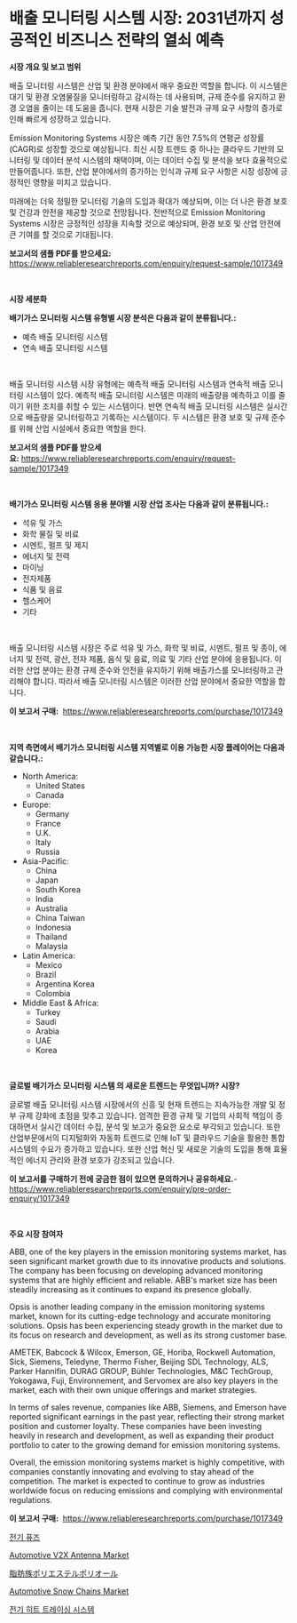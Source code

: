 <p><h1>배출 모니터링 시스템 시장: 2031년까지 성공적인 비즈니스 전략의 열쇠 예측</h1></p><p><strong>시장 개요 및 보고 범위</strong></p>
<p><p>배출 모니터링 시스템은 산업 및 환경 분야에서 매우 중요한 역할을 합니다. 이 시스템은 대기 및 환경 오염물질을 모니터링하고 감시하는 데 사용되며, 규제 준수를 유지하고 환경 오염을 줄이는 데 도움을 줍니다. 현재 시장은 기술 발전과 규제 요구 사항의 증가로 인해 빠르게 성장하고 있습니다.</p><p>Emission Monitoring Systems 시장은 예측 기간 동안 7.5%의 연평균 성장률(CAGR)로 성장할 것으로 예상됩니다. 최신 시장 트렌드 중 하나는 클라우드 기반의 모니터링 및 데이터 분석 시스템의 채택이며, 이는 데이터 수집 및 분석을 보다 효율적으로 만들어줍니다. 또한, 산업 분야에서의 증가하는 인식과 규제 요구 사항은 시장 성장에 긍정적인 영향을 미치고 있습니다.</p><p>미래에는 더욱 정밀한 모니터링 기술의 도입과 확대가 예상되며, 이는 더 나은 환경 보호 및 건강과 안전을 제공할 것으로 전망됩니다. 전반적으로 Emission Monitoring Systems 시장은 긍정적인 성장을 지속할 것으로 예상되며, 환경 보호 및 산업 안전에 큰 기여를 할 것으로 기대됩니다.</p></p>
<p><strong>보고서의 샘플 PDF를 받으세요:</strong> <a href="https://www.reliableresearchreports.com/enquiry/request-sample/1017349">https://www.reliableresearchreports.com/enquiry/request-sample/1017349</a></p>
<p>&nbsp;</p>
<p><strong>시장 세분화</strong></p>
<p><strong>배기가스 모니터링 시스템 유형별 시장 분석은 다음과 같이 분류됩니다.:</strong></p>
<p><ul><li>예측 배출 모니터링 시스템</li><li>연속 배출 모니터링 시스템</li></ul></p>
<p>&nbsp;</p>
<p><p>배출 모니터링 시스템 시장 유형에는 예측적 배출 모니터링 시스템과 연속적 배출 모니터링 시스템이 있다. 예측적 배출 모니터링 시스템은 미래의 배출량을 예측하고 이를 줄이기 위한 조치를 취할 수 있는 시스템이다. 반면 연속적 배출 모니터링 시스템은 실시간으로 배출량을 모니터링하고 기록하는 시스템이다. 두 시스템은 환경 보호 및 규제 준수를 위해 산업 시설에서 중요한 역할을 한다.</p></p>
<p><strong>보고서의 샘플 PDF를 받으세요:</strong>&nbsp;<a href="https://www.reliableresearchreports.com/enquiry/request-sample/1017349">https://www.reliableresearchreports.com/enquiry/request-sample/1017349</a></p>
<p>&nbsp;</p>
<p><strong> 배기가스 모니터링 시스템 응용 분야별 시장 산업 조사는 다음과 같이 분류됩니다.:</strong></p>
<p><ul><li>석유 및 가스</li><li>화학 물질 및 비료</li><li>시멘트, 펄프 및 제지</li><li>에너지 및 전력</li><li>마이닝</li><li>전자제품</li><li>식품 및 음료</li><li>헬스케어</li><li>기타</li></ul></p>
<p>&nbsp;</p>
<p><p>배출 모니터링 시스템 시장은 주로 석유 및 가스, 화학 및 비료, 시멘트, 펄프 및 종이, 에너지 및 전력, 광산, 전자 제품, 음식 및 음료, 의료 및 기타 산업 분야에 응용됩니다. 이러한 산업 분야는 환경 규제 준수와 안전을 유지하기 위해 배출가스를 모니터링하고 관리해야 합니다. 따라서 배출 모니터링 시스템은 이러한 산업 분야에서 중요한 역할을 합니다.</p></p>
<p><strong>이 보고서 구매:</strong>&nbsp; <a href="https://www.reliableresearchreports.com/purchase/1017349">https://www.reliableresearchreports.com/purchase/1017349</a></p>
<p>&nbsp;</p>
<p><strong>지역 측면에서 배기가스 모니터링 시스템 지역별로 이용 가능한 시장 플레이어는 다음과 같습니다.:</strong></p>
<p><ul>
    <li>
        North America:
        <ul>
            <li>United States</li>
            <li>Canada</li>
        </ul>
    </li>
    <li>
        Europe:
        <ul>
            <li>Germany</li>
            <li>France</li>
            <li>U.K.</li>
            <li>Italy</li>
            <li>Russia</li>
        </ul>
    </li>
    <li>
        Asia-Pacific:
        <ul>
            <li>China</li>
            <li>Japan</li>
            <li>South Korea</li>
            <li>India</li>
            <li>Australia</li>
            <li>China Taiwan</li>
            <li>Indonesia</li>
            <li>Thailand</li>
            <li>Malaysia</li>
        </ul>
    </li>
    <li>
        Latin America:
        <ul>
            <li>Mexico</li>
            <li>Brazil</li>
            <li>Argentina Korea</li>
            <li>Colombia</li>
        </ul>
    </li>
    <li>
        Middle East & Africa:
        <ul>
            <li>Turkey</li>
            <li>Saudi</li>
            <li>Arabia</li>
            <li>UAE</li>
            <li>Korea</li>
        </ul>
    </li>
    </ul></p>
<p>&nbsp;</p>
<p><strong>글로벌 배기가스 모니터링 시스템 의 새로운 트렌드는 무엇입니까? 시장?</strong></p>
<p><p>글로벌 배출 모니터링 시스템 시장에서의 신흥 및 현재 트렌드는 지속가능한 개발 및 정부 규제 강화에 초점을 맞추고 있습니다. 엄격한 환경 규제 및 기업의 사회적 책임이 증대하면서 실시간 데이터 수집, 분석 및 보고가 중요한 요소로 부각되고 있습니다. 또한 산업부문에서의 디지털화와 자동화 트렌드로 인해 IoT 및 클라우드 기술을 활용한 통합 시스템의 수요가 증가하고 있습니다. 또한 산업 혁신 및 새로운 기술의 도입을 통해 효율적인 에너지 관리와 환경 보호가 강조되고 있습니다.</p></p>
<p><strong>이 보고서를 구매하기 전에 궁금한 점이 있으면 문의하거나 공유하세요.</strong>- <a href="https://www.reliableresearchreports.com/enquiry/pre-order-enquiry/1017349">https://www.reliableresearchreports.com/enquiry/pre-order-enquiry/1017349</a></p>
<p>&nbsp;</p>
<p><strong>주요 시장 참여자</strong></p>
<p><p>ABB, one of the key players in the emission monitoring systems market, has seen significant market growth due to its innovative products and solutions. The company has been focusing on developing advanced monitoring systems that are highly efficient and reliable. ABB's market size has been steadily increasing as it continues to expand its presence globally.</p><p>Opsis is another leading company in the emission monitoring systems market, known for its cutting-edge technology and accurate monitoring solutions. Opsis has been experiencing steady growth in the market due to its focus on research and development, as well as its strong customer base.</p><p>AMETEK, Babcock & Wilcox, Emerson, GE, Horiba, Rockwell Automation, Sick, Siemens, Teledyne, Thermo Fisher, Beijing SDL Technology, ALS, Parker Hannifin, DURAG GROUP, Bühler Technologies, M&C TechGroup, Yokogawa, Fuji, Environnement, and Servomex are also key players in the market, each with their own unique offerings and market strategies.</p><p>In terms of sales revenue, companies like ABB, Siemens, and Emerson have reported significant earnings in the past year, reflecting their strong market position and customer loyalty. These companies have been investing heavily in research and development, as well as expanding their product portfolio to cater to the growing demand for emission monitoring systems.</p><p>Overall, the emission monitoring systems market is highly competitive, with companies constantly innovating and evolving to stay ahead of the competition. The market is expected to continue to grow as industries worldwide focus on reducing emissions and complying with environmental regulations.</p></p>
<p><strong>이 보고서 구매:</strong>&nbsp;&nbsp;<a href="https://www.reliableresearchreports.com/purchase/1017349">https://www.reliableresearchreports.com/purchase/1017349</a></p>
<p><p><a href="https://github.com/Tristiarton768456/Market-Research-Report-List-1/blob/main/12048518353.md">전기 퓨즈</a></p><p><a href="https://issuu.com/reportprime-2/docs/automotive-v2x-antenna-market-size-2030.pptx">Automotive V2X Antenna Market</a></p><p><a href="https://github.com/MosesSpinka1914/Market-Research-Report-List-1/blob/main/95237259205.md">脂肪族ポリエステルポリオール</a></p><p><a href="https://issuu.com/reportprime-2/docs/automotive-snow-chains-market-size-2030.pptx">Automotive Snow Chains Market</a></p><p><a href="https://github.com/vsoq0zknh59/Market-Research-Report-List-1/blob/main/71185308352.md">전기 히트 트레이싱 시스템</a></p></p>
